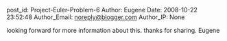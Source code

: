post_id: Project-Euler-Problem-6
Author: Eugene
Date: 2008-10-22 23:52:48
Author_Email: noreply@blogger.com
Author_IP: None

looking forward for more information about this. thanks for sharing. Eugene
